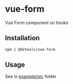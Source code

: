 # vue-form

Vue Form component on hooks

## Installation

```bash
npm i @detools/vue-form
```

## Usage

See in [example/src](/example/src) folder

